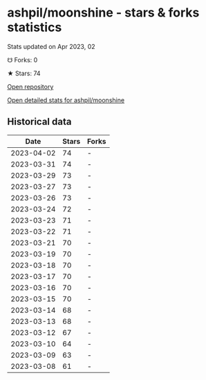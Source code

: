 # ashpil/moonshine - stars & forks statistics

Stats updated on Apr 2023, 02

☋ Forks: 0

★ Stars: 74

[Open repository](https://github.com/ashpil/moonshine)

[Open detailed stats for ashpil/moonshine](https://reviewgithub.com/rep/ashpil/moonshine)

## Historical data
| Date | Stars | Forks |
|------|-------|-------|
| 2023-04-02 | 74 | - | 
| 2023-03-31 | 74 | - | 
| 2023-03-29 | 73 | - | 
| 2023-03-27 | 73 | - | 
| 2023-03-26 | 73 | - | 
| 2023-03-24 | 72 | - | 
| 2023-03-23 | 71 | - | 
| 2023-03-22 | 71 | - | 
| 2023-03-21 | 70 | - | 
| 2023-03-19 | 70 | - | 
| 2023-03-18 | 70 | - | 
| 2023-03-17 | 70 | - | 
| 2023-03-16 | 70 | - | 
| 2023-03-15 | 70 | - | 
| 2023-03-14 | 68 | - | 
| 2023-03-13 | 68 | - | 
| 2023-03-12 | 67 | - | 
| 2023-03-10 | 64 | - | 
| 2023-03-09 | 63 | - | 
| 2023-03-08 | 61 | - | 

